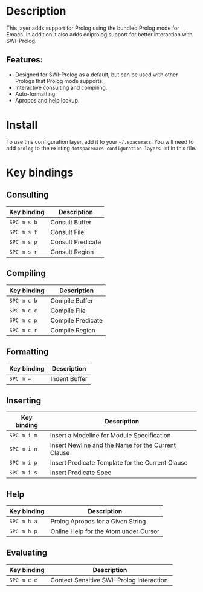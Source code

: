 # Description

This layer adds support for Prolog using the bundled Prolog mode for
Emacs. In addition it also adds ediprolog support for better interaction
with SWI-Prolog.

## Features:

-   Designed for SWI-Prolog as a default, but can be used with other
    Prologs that Prolog mode supports.
-   Interactive consulting and compiling.
-   Auto-formatting.
-   Apropos and help lookup.

# Install

To use this configuration layer, add it to your `~/.spacemacs`. You will
need to add `prolog` to the existing `dotspacemacs-configuration-layers`
list in this file.

# Key bindings

## Consulting

| Key binding | Description       |
|-------------|-------------------|
| `SPC m s b` | Consult Buffer    |
| `SPC m s f` | Consult File      |
| `SPC m s p` | Consult Predicate |
| `SPC m s r` | Consult Region    |

## Compiling

| Key binding | Description       |
|-------------|-------------------|
| `SPC m c b` | Compile Buffer    |
| `SPC m c c` | Compile File      |
| `SPC m c p` | Compile Predicate |
| `SPC m c r` | Compile Region    |

## Formatting

| Key binding | Description   |
|-------------|---------------|
| `SPC m =`   | Indent Buffer |

## Inserting

| Key binding | Description                                        |
|-------------|----------------------------------------------------|
| `SPC m i m` | Insert a Modeline for Module Specification         |
| `SPC m i n` | Insert Newline and the Name for the Current Clause |
| `SPC m i p` | Insert Predicate Template for the Current Clause   |
| `SPC m i s` | Insert Predicate Spec                              |

## Help

| Key binding | Description                           |
|-------------|---------------------------------------|
| `SPC m h a` | Prolog Apropos for a Given String     |
| `SPC m h p` | Online Help for the Atom under Cursor |

## Evaluating

| Key binding | Description                               |
|-------------|-------------------------------------------|
| `SPC m e e` | Context Sensitive SWI-Prolog Interaction. |
